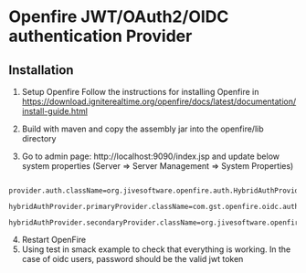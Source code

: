 Openfire JWT/OAuth2/OIDC authentication Provider
========================================================





Installation
------

1. Setup Openfire Follow the instructions for installing Openfire
   in https://download.igniterealtime.org/openfire/docs/latest/documentation/install-guide.html

2. Build with maven and copy the assembly jar into the openfire/lib directory

3. Go to admin page: http://localhost:9090/index.jsp and update below system properties
   (Server => Server Management => System Properties)

```
    provider.auth.className=org.jivesoftware.openfire.auth.HybridAuthProvider
    hybridAuthProvider.primaryProvider.className=com.gst.openfire.oidc.auth.OidcAuthProvider
    hybridAuthProvider.secondaryProvider.className=org.jivesoftware.openfire.auth.DefaultAuthProvider
```

4. Restart OpenFire
5. Using test in smack example to check that everything is working. In the case of oidc users, password should be the
   valid jwt token

